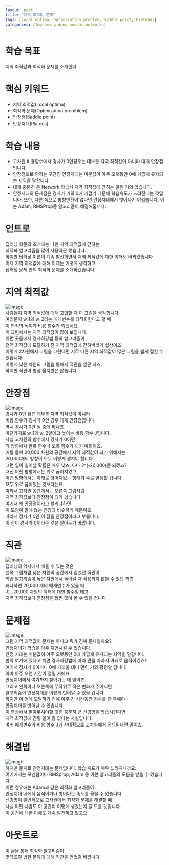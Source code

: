 ```yaml
---
layout: post
title: "지역 최적값 문제"
tags: [Local optima, Optimization problem, Saddle point, Plateaus]
categories: [Improving deep neural networks]
---
```


# 학습 목표
지역 최적값과 최적화 문제를 소개한다.

# 핵심 키워드
* 지역 최적값(Local optima)
* 최적화 문제(Optimization promblem)
* 안장점(Saddle point)
* 안정지대(Plateus)

# 학습 내용
* 고차원 비용함수에서 경사가 0인경우는 대부분 지역 최적값이 아니라 대개 안장점입니다.
* 안장점으로 향하는 구간인 안정지대는 미분값이 아주 오랫동안 0에 가깝게 유지되는 지역을 말합니다.
* 대개 충분히 큰 Network 학습시 지역 최적값에 갇히는 일은 거의 없습니다.
* 안정지대의 문제점은 경사가 거의 0에 가깝기 때문에 학습속도가 느려진다는 것입니다. 또한, 다른 쪽으로 방향변환이 없다면 안정지대에서 벗어나기 어렵습니다. 이는 Adam, RMSProp등 알고리즘이 해결해줍니다. 

# 인트로
딥러닝 학문의 초기에는 나쁜 지역 최적값에 갇히는           
최적화 알고리즘을 많이 사용하곤 했습니다.            
하지만 딥러닝 이론이 계속 발전하면서 지역 최적값에 대한 이해도 바뀌었습니다.            
이제 지역 최적값에 대해 이제는 어떻게 생각하고           
딥러닝 문제 안의 최적화 문제를 소개하겠습니다.            

# 지역 최적값
![image](https://user-images.githubusercontent.com/50114210/66182779-58819d00-e6b1-11e9-8805-ab4076f47b1b.png)         
사람들이 지역 최적값에 대해 고민할 때 이 그림을 생각합니다.                
여러분이 w_1과 w_2라는 매개변수를 최적화한다고 할 때                
이 면적의 높이가 비용 함수가 되겠네요.              
이 그림에서는 지역 최적값이 많아 보입니다.             
이런 곳들에서 경사하강법 등의 알고리즘이          
전역 최적값에 도달하기 전 지역 최적값에 갇혀버리기 십상이죠.               
이렇게 2차원에서 그림을 그린다면
서로 다른 지역 최적값이 많은 그림을 쉽게 접할 수 있습니다.             
이렇게 낮은 차원의 그림을 통해서 직관을 얻곤 하죠.                 
하지만 직관이 항상 옳지만은 않습니다.           

# 안장점
![image](https://user-images.githubusercontent.com/50114210/66182815-6fc08a80-e6b1-11e9-96b4-e7f9039cd0a8.png)          
경사가 0인 점은 대부분 지역 최적값이 아니라            
비용 함수의 경사가 0인 경우 대개 안장점입니다.              
역시 경사가 0인 점 중에 하나죠.             
마찬가지로 w_1과 w_2일테고 높이는 비용 함수 J입니다.               
사실 고차원의 함수에서 경사가 0이면             
각 방향에서 볼록 함수나 오목 함수가 되기 마련이죠.          
예를 들어 20,000 차원의 공간에서 지역 최적값이 되기 위해서는             
20,000개의 방향이 모두 이렇게 생겨야 합니다.                
그런 일이 일어날 확률은 매우 낮죠. 아마 2^(-20,000)쯤 되겠죠?             
대신 어떤 방향에서는 위로 굽어져있고            
어떤 방향에서는 아래로 굽어져있는 형태가 주로 발생할 겁니다.              
모두 위로 굽어있는 것보다는요.            
따라서 고차원 공간에서는 오른쪽 그림처럼             
지역 최적값보다 안장점이 되기 쉽습니다.               
여기서 왜 안장점이라고 불리냐하면            
이 모양이 말에 얹는 안장과 비슷하기 때문이죠.                 
따라서 경사가 0인 이 점을 안장점이라고 부릅니다.               
이 점이 경사가 0이라는 것을 알아두기 바랍니다.              

# 직관
![image](https://user-images.githubusercontent.com/50114210/66182828-79e28900-e6b1-11e9-8c76-35c7100d259d.png)            
딥러닝의 역사에서 배울 수 있는 것은              
왼쪽 그림처럼 낮은 차원의 공간에서 얻었던 직관이            
학습 알고리즘이 높은 차원에서 돌아갈 때 적용되지 않을 수 있단 거죠.               
왜냐하면 20,000 개의 매개변수가 있을 때             
J는 20,000 차원의 벡터에 대한 함수일 테고               
지역 최적값보다 안장점을 훨씬 많이 볼 수 있을 겁니다.          

# 문제점
![image](https://user-images.githubusercontent.com/50114210/66182858-91217680-e6b1-11e9-8066-607585563489.png)          
그럼 지역 최적값이 문제는 아니고 뭐가 진짜 문제일까요?               
안정지대가 학습을 아주 지연시킬 수 있습니다.              
안정 지대는 미분값이 아주 오랫동안 0에 가깝게 유지되는 지역을 말합니다.              
만약 여기에 있다고 치면 경사하강법에 따라 면을 따라서 아래로 움직이겠죠?               
여기서 경사가 0이거나 0에 가까울 테니 면이 거의 평평할 겁니다.             
아마 아주 오랜 시간이 걸릴 거에요.             
안정지대에서 여기까지 찾아가는 데 말이죠.               
그리고 왼쪽이나 오른쪽에 무작위로 작은 변화가 주어지면             
알고리즘이 안정지대를 이렇게 벗어날 수 있을 겁니다.               
하지만 이 점에 도달하기 전에 아주 긴 시간동안 경사를 탄 후에야           
안정지대를 벗어날 수 있습니다.              
이 영상에서 알아두셔야할 것은 충분히 큰 신경망을 학습시킨다면             
지역 최적값에 갇힐 일이 잘 없다는 사실입니다.               
여러 매개변수와 비용 함수 J가 상대적으로 고차원에서 정의된다면 말이죠.               

# 해결법
![image](https://user-images.githubusercontent.com/50114210/66182899-b1513580-e6b1-11e9-84c6-9e708d2c39f4.png)                      
하지만 둘째로 안정지대는 문제입니다. 학습 속도가 매우 느려지니까요.             
여기에서는 모멘텀이나 RMSprop, Adam 등 이런 알고리즘의 도움을 받을 수 있습니다.              
이런 경우에는 Adam과 같은 최적화 알고리즘이              
안정지대 내에서 움직이거나 벗어나는 속도를 올릴 수 있습니다.           
신경망이 일반적으로 고차원에서 최적화 문제를 해결할 때              
사실 어떤 사람도 이 공간이 어떻게 생겼는지 잘 모를 것입니다.              
이 공간에 대한 이해도 계속 발전하고 있고요

# 아웃트로
이 글을 통해 최적화 알고리즘이          
맞닥뜨릴 법한 문제에 대해 직관을 얻었길 바랍니다.              
